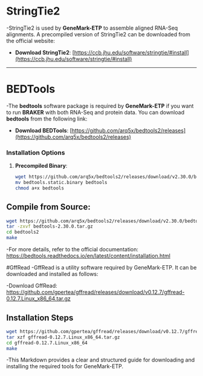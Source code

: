 # StringTie2

-StringTie2 is used by **GeneMark-ETP** to assemble aligned RNA-Seq alignments. A precompiled version of StringTie2 can be downloaded from the official website:

- **Download StringTie2**: [https://ccb.jhu.edu/software/stringtie/#install](https://ccb.jhu.edu/software/stringtie/#install)

---

# BEDTools

-The **bedtools** software package is required by **GeneMark-ETP** if you want to run **BRAKER** with both RNA-Seq and protein data. You can download **bedtools** from the following link:

- **Download BEDTools**: [https://github.com/arq5x/bedtools2/releases](https://github.com/arq5x/bedtools2/releases)

### Installation Options

1. **Precompiled Binary**:
   ```bash
   wget https://github.com/arq5x/bedtools2/releases/download/v2.30.0/bedtools.static.binary
   mv bedtools.static.binary bedtools
   chmod a+x bedtools
      ```
   
## Compile from Source:

   ```bash
wget https://github.com/arq5x/bedtools2/releases/download/v2.30.0/bedtools-2.30.0.tar.gz
tar -zxvf bedtools-2.30.0.tar.gz
cd bedtools2
make
   ```
-For more details, refer to the official documentation: https://bedtools.readthedocs.io/en/latest/content/installation.html

#GffRead
-GffRead is a utility software required by GeneMark-ETP. It can be downloaded and installed as follows:

-Download GffRead: https://github.com/gpertea/gffread/releases/download/v0.12.7/gffread-0.12.7.Linux_x86_64.tar.gz

## Installation Steps
   ```bash
wget https://github.com/gpertea/gffread/releases/download/v0.12.7/gffread-0.12.7.Linux_x86_64.tar.gz
tar xzf gffread-0.12.7.Linux_x86_64.tar.gz
cd gffread-0.12.7.Linux_x86_64
make
   ```
-This Markdown provides a clear and structured guide for downloading and installing the required tools for GeneMark-ETP.
